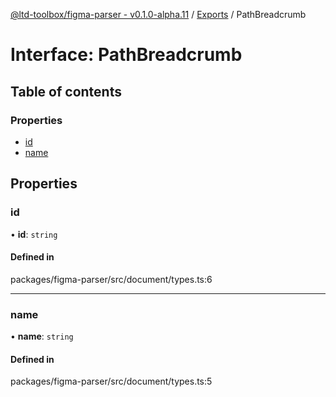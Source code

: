[@ltd-toolbox/figma-parser - v0.1.0-alpha.11](../README.md) / [Exports](../modules.md) / PathBreadcrumb

# Interface: PathBreadcrumb

## Table of contents

### Properties

- [id](PathBreadcrumb.md#id)
- [name](PathBreadcrumb.md#name)

## Properties

### id

• **id**: `string`

#### Defined in

packages/figma-parser/src/document/types.ts:6

___

### name

• **name**: `string`

#### Defined in

packages/figma-parser/src/document/types.ts:5
